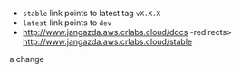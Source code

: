 * `stable` link points to latest tag `vX.X.X`
* `latest` link points to `dev`
* http://www.jangazda.aws.crlabs.cloud/docs -redirects> http://www.jangazda.aws.crlabs.cloud/stable

a change